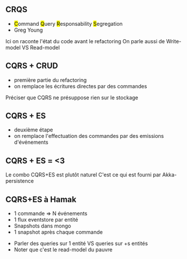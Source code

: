 ## CRQS

* <mark>C</mark>ommand <mark>Q</mark>uery <mark>R</mark>esponsability <mark>S</mark>egregation
* Greg Young

<aside class="notes">
 Ici on raconte l'état du code avant le refactoring
 On parle aussi de Write-model VS Read-model
</aside>



## CQRS + CRUD

* première partie du refactoring
* on remplace les écritures directes par des commandes

<aside class="notes">
Préciser que CQRS ne présuppose rien sur le stockage
</aside>



## CQRS + ES

* deuxième étape
* on remplace l'effectuation des commandes par des emissions d'événements



## CQRS + ES = **<3**<!-- .element: class="fragment highlight-red" data-fragment-index="1" --->

<aside class="notes">
    Le combo CQRS+ES est plutôt naturel
    C'est ce qui est fourni par Akka-persistence
</aside>



## CQRS+ES à Hamak

* 1 commande => N événements
* 1 flux eventstore par entité
* Snapshots dans mongo
* 1 snapshot après chaque commande

<aside class="notes">
    <ul>
        <li>Parler des queries sur 1 entité VS queries sur +s entités</li>
        <li>Noter que c'est le read-model du pauvre</li>
    </ul>
</aside>